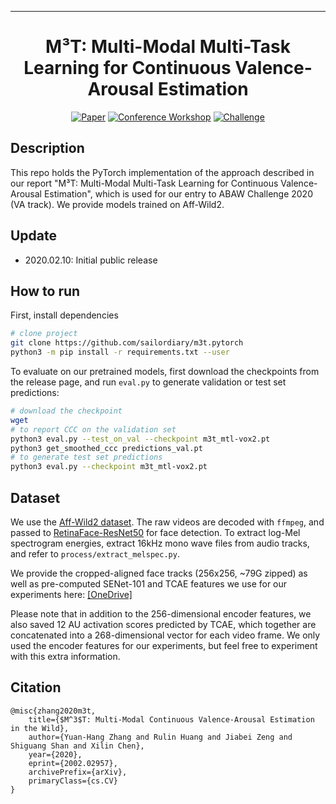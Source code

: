 
---   
<div align="center">    
 
# M³T: Multi-Modal Multi-Task Learning for Continuous Valence-Arousal Estimation

[![Paper](http://img.shields.io/badge/paper-arxiv.2002.02957-B31B1B.svg)](https://arxiv.org/abs/2002.02957)
[![Conference Workshop](http://img.shields.io/badge/FG-2020-4b44ce.svg)](https://ibug.doc.ic.ac.uk/resources/affect-recognition-wild-unimulti-modal-analysis-va/) 
[![Challenge](http://img.shields.io/badge/ABAW-2020-4b44ce.svg)](https://ibug.doc.ic.ac.uk/resources/fg-2020-competition-affective-behavior-analysis/)   
</div>
 
## Description
This repo holds the PyTorch implementation of the approach described in our report "M³T: Multi-Modal Multi-Task Learning for Continuous Valence-Arousal Estimation", which is used for our entry to ABAW Challenge 2020 (VA track). We provide models trained on Aff-Wild2.

## Update

* 2020.02.10: Initial public release

## How to run   
First, install dependencies
```bash
# clone project   
git clone https://github.com/sailordiary/m3t.pytorch
python3 -m pip install -r requirements.txt --user
```

To evaluate on our pretrained models, first download the checkpoints from the release page, and run `eval.py` to generate validation or test set predictions:
```bash
# download the checkpoint
wget 
# to report CCC on the validation set
python3 eval.py --test_on_val --checkpoint m3t_mtl-vox2.pt
python3 get_smoothed_ccc predictions_val.pt
# to generate test set predictions
python3 eval.py --checkpoint m3t_mtl-vox2.pt
```

## Dataset
We use the [Aff-Wild2 dataset](https://ibug.doc.ic.ac.uk/resources/aff-wild2/). The raw videos are decoded with `ffmpeg`, and passed to [RetinaFace-ResNet50](https://github.com/deepinsight/insightface/tree/master/RetinaFace) for face detection. To extract log-Mel spectrogram energies, extract 16kHz mono wave files from audio tracks, and refer to `process/extract_melspec.py`.

We provide the cropped-aligned face tracks (256x256, ~79G zipped) as well as pre-computed SENet-101 and TCAE features we use for our experiments here: [[OneDrive]](https://mailsucaseducn-my.sharepoint.com/:f:/g/personal/zhangyuanhang15_mails_ucas_edu_cn/ErGo36iyXzFFtHcyXIQIuZABnaLsMiHE1CZ5EhsQ7HzhMw?e=sko5Uy)

Please note that in addition to the 256-dimensional encoder features, we also saved 12 AU activation scores predicted by TCAE, which together are concatenated into a 268-dimensional vector for each video frame. We only used the encoder features for our experiments, but feel free to experiment with this extra information.

## Citation   
```
@misc{zhang2020m3t,
    title={$M^3$T: Multi-Modal Continuous Valence-Arousal Estimation in the Wild},
    author={Yuan-Hang Zhang and Rulin Huang and Jiabei Zeng and Shiguang Shan and Xilin Chen},
    year={2020},
    eprint={2002.02957},
    archivePrefix={arXiv},
    primaryClass={cs.CV}
}
```

